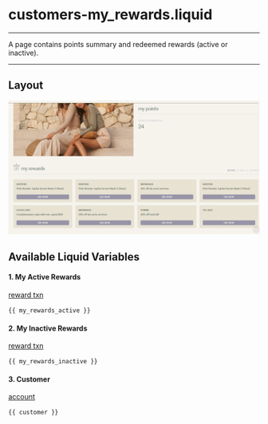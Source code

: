 # customers-my\_rewards.liquid

---

A page contains points summary and redeemed rewards (active or inactive).

---

## Layout

![My Rewards Page](<../../../assets/images/documents/image (23).png>)

## Available Liquid Variables

#### 1. My Active Rewards

[reward txn](liquid/variables/reward-txn.md)

```
{{ my_rewards_active }}
```

#### 2. My Inactive Rewards

[reward txn](liquid/variables/reward-txn.md)

```
{{ my_rewards_inactive }}
```

#### 3. Customer

[account](liquid/variables/account.md)

```
{{ customer }}
```
